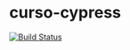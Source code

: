 # curso-cypress

[![Build Status](https://github.com/doamaral/curso-cypress/workflows/CI/badge.svg)](https://github.com/doamaral/curso-cypress/actions)
